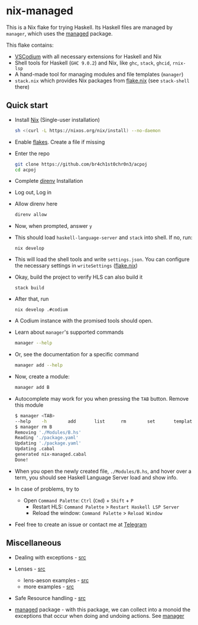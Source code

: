 # nix-managed

This is a Nix flake for trying Haskell. Its Haskell files are managed by `manager`, which uses the [managed](https://hackage.haskell.org/package/managed-1.0.9) package.

This flake contains:
- [VSCodium](https://vscodium.com/) with all necessary extensions for Haskell and Nix
- Shell tools for Haskell (`GHC 9.0.2`) and Nix, like `ghc`, `stack`, `ghcid`, `rnix-lsp`
- A hand-made tool for managing modules and file templates (`manager`)
- `stack.nix` which provides Nix packages from [flake.nix](flake.nix) (see `stack-shell` there)

## Quick start

- Install [Nix](https://nixos.org/download.html) (Single-user installation)
  ```sh
  sh <(curl -L https://nixos.org/nix/install) --no-daemon
  ```

- Enable [flakes](https://nixos.wiki/wiki/Flakes#Permanent). Create a file if missing

- Enter the repo
  ```sh
  git clone https://github.com/br4ch1st0chr0n3/acpoj
  cd acpoj
  ```

- Complete [direnv](https://direnv.net/docs/installation.html#from-system-packages) Installation

- Log out, Log in

- Allow direnv here
  ```sh
  direnv allow
  ```

- Now, when prompted, answer `y`

- This should load `haskell-language-server` and `stack` into shell. If no, run:
  ```
  nix develop
  ```

- This will load the shell tools and write `settings.json`. You can configure the necessary settings in `writeSettings` ([flake.nix](flake.nix))

- Okay, build the project to verify HLS can also build it
  ```
  stack build
  ```

- After that, run
  ```console
  nix develop .#codium
  ```

- A Codium instance with the promised tools should open.

- Learn about `manager`'s supported commands
  ```sh
  manager --help
  ```

- Or, see the documentation for a specific command
  ```sh
  manager add --help
  ```

- Now, create a module:
  ```sh
  manager add B
  ```

- Autocomplete may work for you when pressing the `TAB` button. Remove this module
  ```sh
  $ manager <TAB>
  --help    -h        add       list      rm        set       template
  $ manager rm B
  Removing './Modules/B.hs'
  Reading './package.yaml'
  Updating './package.yaml'
  Updating .cabal
  generated nix-managed.cabal
  Done!
  ```

- When you open the newly created file, `./Modules/B.hs`, and hover over a term, you should see Haskell Language Server load and show info.

- In case of problems, try to
  - Open `Command Palette`: `Ctrl` (`Cmd`) + `Shift` + `P`
    - Restart HLS: `Command Palette` > `Restart Haskell LSP Server`
    - Reload the window: `Command Palette` > `Reload Window`

- Feel free to create an issue or contact me at [Telegram](https://daniladanko.t.me)

## Miscellaneous

* Dealing with exceptions - [src](http://www.mega-nerd.com/erikd/Blog/CodeHacking/Haskell/what_do_you_mean.html)

* Lenses - [src](https://en.wikibooks.org/wiki/Haskell/Lenses_and_functional_references)
  * lens-aeson examples - [src](https://github.com/danidiaz/lens-aeson-examples/blob/master/src/Data/Aeson/Lens/Examples.hs)
  * more examples - [src](https://www.snoyman.com/blog/2017/05/playing-with-lens-aeson/)

* Safe Resource handling - [src](https://mmhaskell.com/blog/2022/6/23/resources-and-bracket)

* [managed](https://hackage.haskell.org/package/managed-1.0.9) package - with this package, we can collect into a monoid the exceptions that occur when doing and undoing actions. See [manager](./manager/)